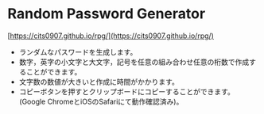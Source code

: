 # Random Password Generator  
[https://cits0907.github.io/rpg/](https://cits0907.github.io/rpg/)  
- ランダムなパスワードを生成します。  
- 数字，英字の小文字と大文字，記号を任意の組み合わせ任意の桁数で作成することができます。  
- 文字数の数値が大きいと作成に時間がかかります。  
- コピーボタンを押すとクリップボードにコピーすることができます。(Google ChromeとiOSのSafariにて動作確認済み)。
